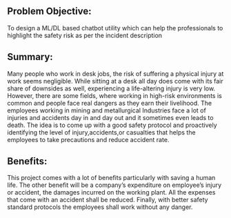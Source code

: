 ## Problem Objective:
To design a ML/DL based chatbot utility which can help the professionals to highlight the safety risk as
per the incident description

## Summary:
Many people who work in desk jobs, the risk of suffering a physical injury at work seems negligible.
While sitting at a desk all day does come with its fair share of downsides as well, experiencing a
life-altering injury is very low. However, there are some fields, where working in high-risk environments
is common and people face real dangers as they earn their livelihood. The employees working in mining
and metallurgical Industries face a lot of injuries and accidents day in and day out and it sometimes even
leads to death.
The idea is to come up with a good safety protocol and proactively identifying the level of
injury,accidents,or casualties that helps the employees to take precautions and reduce accident rate.
## Benefits:
This project comes with a lot of benefits particularly with saving a human life. The other benefit will be a
company’s expenditure on employee’s injury or accident, the damages incurred on the working plant. All
the expenses that come with an accident shall be reduced. Finally, with better safety standard protocols
the employees shall work without any danger.
